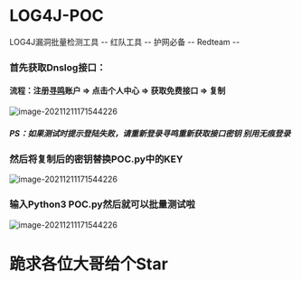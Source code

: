 # LOG4J-POC
LOG4J漏洞批量检测工具 -- 红队工具 -- 护网必备 -- Redteam --

### 首先获取Dnslog接口：

#### 流程：注册[寻鸣](https://xvnming.org.cn)账户 => 点击个人中心 => 获取免费接口 => 复制

![image-20211211171544226](https://xiaobai-src.oss-cn-hangzhou.aliyuncs.com/Github/LOG4J/2.png)

##### PS：如果测试时提示登陆失败，请重新登录寻鸣重新获取接口密钥 别用无痕登录

### 然后将复制后的密钥替换POC.py中的KEY

![image-20211211171544226](https://xiaobai-src.oss-cn-hangzhou.aliyuncs.com/Github/LOG4J/3.png)

### 输入Python3 POC.py然后就可以批量测试啦

![image-20211211171544226](https://xiaobai-src.oss-cn-hangzhou.aliyuncs.com/Github/LOG4J/1.png)

# 跪求各位大哥给个Star


